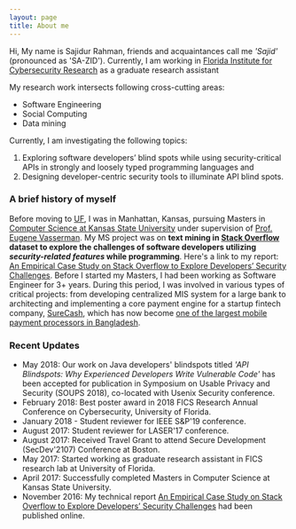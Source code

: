 ```yaml
---
layout: page
title: About me
---
```


Hi, My name is Sajidur Rahman, friends and acquaintances call me _'Sajid'_ (pronounced as 'SA-ZID'). Currently, I am working in
[Florida Institute for Cybersecurity Research](http://fics.institute.ufl.edu/) as a graduate research assistant
<!--under the supervision of [Prof. Daniela Oliveira](http://www.daniela.ece.ufl.edu/Home.html). -->
My research work intersects following cross-cutting areas:
<!--- Usable Security & Privacy Design - Human-Computer Interaction -->
- Software Engineering
- Social Computing
- Data mining

Currently, I am investigating the following topics:
1. Exploring software developers’ blind spots while using security-critical APIs in strongly and loosely typed programming languages and
2. Designing developer-centric security tools to illuminate
API blind spots.

### A brief history of myself

Before moving to [UF](http://virtualtour.ufl.edu/), I was in Manhattan, Kansas, pursuing Masters in [Computer Science at Kansas State University](https://www.cs.ksu.edu/) under supervision of [Prof. Eugene Vasserman](https://people.cs.ksu.edu/~eyv/).
My MS project was on **text mining in [Stack Overflow](https://stackoverflow.com/) dataset to explore the challenges of software developers utilizing _security-related features_ while programming**. Here's a link to my report: [An Empirical Case Study on Stack Overflow to Explore Developers’ Security Challenges](http://krex.k-state.edu/dspace/handle/2097/34563). Before I started my Masters, I had been working as Software Engineer for 3+ years. During this period, I was involved in various types of critical projects: from developing centralized MIS system for a large bank to architecting and implementing a core payment engine for a startup fintech company, [SureCash](http://surecash.net/), which has now become [one of the largest mobile payment processors in Bangladesh](https://futurestartup.com/2017/02/11/surecash-101-how-surecash-is-planning-to-become-the-leading-mobile-payment-platform-in-bangladesh/).

<!--For my detailed work experience, click [here to view my resume](/static/resume-sajid.pdf). -->

### Recent Updates
- May 2018: Our work on Java developers' blindspots titled *'API Blindspots: Why
Experienced Developers Write Vulnerable Code'* has been accepted for publication in Symposium on Usable Privacy and Security (SOUPS 2018), co-located with Usenix Security conference.
- February 2018: Best poster award in 2018 FICS Research Annual Conference on Cybersecurity, University of Florida.
- January 2018 - Student reviewer for IEEE S&P'19 conference.
- August 2017: Student reviewer for LASER'17 conference.
- August 2017: Received Travel Grant to attend Secure Development (SecDev'2107) Conference at Boston.
- May 2017: Started working as graduate research assistant in FICS research lab at University of Florida.
- April 2017: Successfully completed Masters in Computer Science at Kansas State University.
- November 2016: My technical report [An Empirical Case Study on Stack Overflow to Explore Developers’ Security Challenges](http://krex.k-state.edu/dspace/handle/2097/34563) had been published online.

<!--- <iframe src='https://cdn.knightlab.com/libs/timeline3/latest/embed/index.html?source=1l-OTKrZ9N3Dq3zsJsnJF8QoZNeojxjaYrYs3iLjkXrc&font=Default&lang=en&initial_zoom=2&height=650' width='100%' height='650' webkitallowfullscreen mozallowfullscreen allowfullscreen frameborder='0'></iframe> -->
